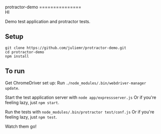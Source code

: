 protractor-demo
===============\
HI

Demo test application and protractor tests.

Setup
-----

    git clone https://github.com/juliemr/protractor-demo.git
    cd protractor-demo
    npm install

To run
------
Get ChromeDriver set up: Run `./node_modules/.bin/webdriver-manager update`.

Start the test application server with
`node app/expressserver.js`
Or if you're feeling lazy, just `npm start`.

Run the tests with
`node_modules/.bin/protractor test/conf.js`
Or if you're feeling lazy, just `npm test`.

Watch them go!
